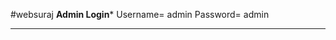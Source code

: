 #websuraj
**********Admin Login***********
Username= admin
Password= admin
********************************